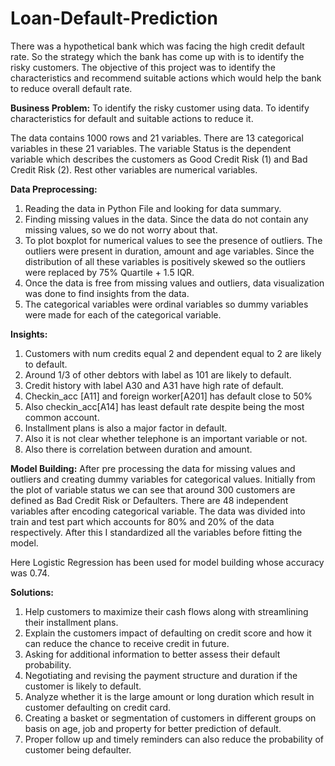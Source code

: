 # Loan-Default-Prediction
There was a hypothetical bank which was facing the high credit default rate. So the strategy which the bank has come up with is to identify the risky customers. The objective of this project was to identify the characteristics and recommend suitable actions which would help the bank to reduce overall default rate.

**Business Problem:** 
To identify the risky customer using data.
To identify characteristics for default and suitable actions to reduce it.

The data contains 1000 rows and 21 variables. There are 13 categorical variables in these 21 variables. The variable Status is the dependent variable which describes the customers as Good Credit Risk (1) and Bad Credit Risk (2). Rest other variables are numerical variables. 

**Data Preprocessing:**
1. Reading the data in Python File and looking for data summary.
2. Finding missing values in the data.
Since the data do not contain any missing values, so we do not worry about that.
3. To plot boxplot for numerical values to see the presence of outliers.
The outliers were present in duration, amount and age variables.
Since the distribution of all these variables is positively skewed so the outliers were replaced by 75% Quartile + 1.5 IQR.
4. Once the data is free from missing values and outliers, data visualization was done to find insights from the data.
5. The categorical variables were ordinal variables so dummy variables were made for each of the categorical variable.

**Insights:**
1. Customers with num credits equal 2 and dependent equal to 2 are likely to default.
2. Around 1/3 of other debtors with label as 101 are likely to  default.
3. Credit history with label A30 and A31 have high rate of default.
4. Checkin_acc [A11] and foreign worker[A201] has default close to 50%
5. Also checkin_acc[A14] has least default rate despite being the most common account.
6. Installment plans is also a major factor in default.
7. Also it is not clear whether telephone is an important variable or not.
8. Also there is correlation between duration and amount.

**Model Building:**
After pre processing the data for missing values and outliers and creating dummy variables for categorical values.
Initially from the plot of variable status we can see that around 300 customers are defined as Bad Credit Risk or Defaulters.
There are 48 independent variables after encoding categorical variable.
The data was divided into train and test part which accounts for 80% and 20% of the data respectively.
After this I standardized all the variables before fitting the model.

Here Logistic Regression has been used for model building whose accuracy was 0.74.

**Solutions:**
1. Help customers to maximize their cash flows along with streamlining their installment plans.
2. Explain the customers  impact of defaulting on credit score and how it can reduce the chance to receive credit in future.
3. Asking for additional information to better assess their default probability.
4. Negotiating and revising the payment structure and duration if the customer is likely to default.
5. Analyze whether it is the large amount or long duration which result in customer  defaulting on credit card.
6. Creating a basket or segmentation of customers in different groups on basis on age, job and property for better prediction of default.
7. Proper follow up and timely reminders can also reduce the probability of customer being defaulter.


